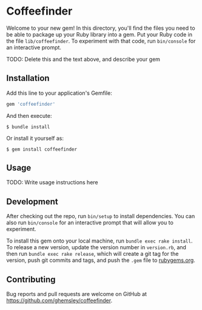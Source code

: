 # Coffeefinder

Welcome to your new gem! In this directory, you'll find the files you need to be able to package up your Ruby library into a gem. Put your Ruby code in the file `lib/coffeefinder`. To experiment with that code, run `bin/console` for an interactive prompt.

TODO: Delete this and the text above, and describe your gem

## Installation

Add this line to your application's Gemfile:

```ruby
gem 'coffeefinder'
```

And then execute:

    $ bundle install

Or install it yourself as:

    $ gem install coffeefinder

## Usage

TODO: Write usage instructions here

## Development

After checking out the repo, run `bin/setup` to install dependencies. You can also run `bin/console` for an interactive prompt that will allow you to experiment.

To install this gem onto your local machine, run `bundle exec rake install`. To release a new version, update the version number in `version.rb`, and then run `bundle exec rake release`, which will create a git tag for the version, push git commits and tags, and push the `.gem` file to [rubygems.org](https://rubygems.org).

## Contributing

Bug reports and pull requests are welcome on GitHub at https://github.com/ghemsley/coffeefinder.
